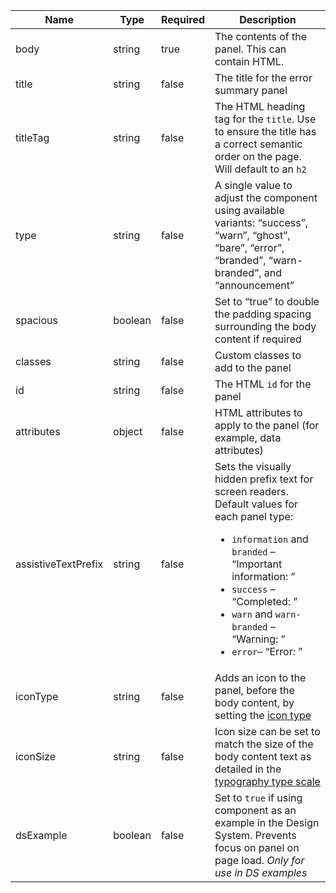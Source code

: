 | Name                | Type    | Required | Description                                                                                                                                                                                                                                                                    |
| ------------------- | ------- | -------- | ------------------------------------------------------------------------------------------------------------------------------------------------------------------------------------------------------------------------------------------------------------------------------ |
| body                | string  | true     | The contents of the panel. This can contain HTML.                                                                                                                                                                                                                              |
| title               | string  | false    | The title for the error summary panel                                                                                                                                                                                                                                          |
| titleTag            | string  | false    | The HTML heading tag for the `title`. Use to ensure the title has a correct semantic order on the page. Will default to an `h2`                                                                                                                                                |
| type                | string  | false    | A single value to adjust the component using available variants: “success”, “warn”, “ghost”, “bare”, “error”, “branded”, “warn-branded”, and “announcement”                                                                                                                    |
| spacious            | boolean | false    | Set to “true” to double the padding spacing surrounding the body content if required                                                                                                                                                                                           |
| classes             | string  | false    | Custom classes to add to the panel                                                                                                                                                                                                                                             |
| id                  | string  | false    | The HTML `id` for the panel                                                                                                                                                                                                                                                    |
| attributes          | object  | false    | HTML attributes to apply to the panel (for example, data attributes)                                                                                                                                                                                                           |
| assistiveTextPrefix | string  | false    | Sets the visually hidden prefix text for screen readers. Default values for each panel type: <ul><li>`information` and `branded` – “Important information: ”</li><li>`success` – “Completed: ”</li><li>`warn` and `warn-branded` – “Warning: ”</li><li>`error`– “Error: ”</li> |
| iconType            | string  | false    | Adds an icon to the panel, before the body content, by setting the [icon type](/foundations/icons#icon-type)                                                                                                                                                                   |
| iconSize            | string  | false    | Icon size can be set to match the size of the body content text as detailed in the [typography type scale](/foundations/typography/#type-scale)                                                                                                                                |
| dsExample           | boolean | false    | Set to `true` if using component as an example in the Design System. Prevents focus on panel on page load. _Only for use in DS examples_                                                                                                                                       |
